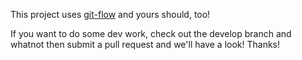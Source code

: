 This project uses [git-flow][git-flow] and yours should, too!

If you want to do some dev work, check out the develop branch and whatnot then submit a pull request and we'll have a look!
Thanks!


[git-flow]: https://github.com/nvie/gitflow
